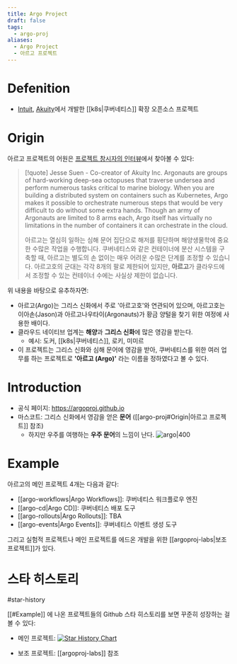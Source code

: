 ```yaml
---
title: Argo Project
draft: false
tags:
  - argo-proj
aliases:
  - Argo Project
  - 아르고 프로젝트
---
```

# Defenition
- [Intuit](https://www.intuit.com/careers/teams/software-engineering), [Akuity](https://akuity.io)에서 개발한 [[k8s|쿠버네티스]] 확장 오픈소스 프로젝트




# Origin
아르고 프로젝트의 어원은 [프로젝트 창시자의 인터뷰](https://www.decibel.vc/articles/akuity-setting-sail-with-argo-for-every-cloud-native-journey)에서 찾아볼 수 있다:

> [!quote] Jesse Suen - Co-creator of Akuity Inc.
> Argonauts are groups of hard-working deep-sea octopuses that traverse undersea and perform numerous tasks critical to marine biology. When you are building a distributed system on containers such as Kubernetes, Argo makes it possible to orchestrate numerous steps that would be very difficult to do without some extra hands. Though an army of Argonauts are limited to 8 arms each, Argo itself has virtually no limitations in the number of containers it can orchestrate in the cloud.
> 
> 아르고는 열심히 일하는 심해 문어 집단으로 해저를 횡단하며 해양생물학에 중요한 수많은 작업을 수행합니다. 쿠버네티스와 같은 컨테이너에 분산 시스템을 구축할 때, 아르고는 별도의 손 없이는 매우 어려운 수많은 단계를 조정할 수 있습니다. 아르고호의 군대는 각각 8개의 팔로 제한되어 있지만, **아르고**가 클라우드에서 조정할 수 있는 컨테이너 수에는 사실상 제한이 없습니다.

위 내용을 바탕으로 유추하자면:

- 아르고(Argo)는 그리스 신화에서 주로 '아르고호'와 연관되어 있으며, 아르고호는 이아손(Jason)과 아르고나우타이(Argonauts)가 황금 양털을 찾기 위한 여정에 사용한 배이다.
- 클라우드 네이티브 업계는 **해양**과 **그리스 신화**에 많은 영감을 받는다.
	- 예시: 도커, [[k8s|쿠버네티스]], 로키, 미미르
- 이 프로젝트는 그리스 신화와 심해 문어에 영감을 받아, 쿠버네티스를 위한 여러 업무를 하는 프로젝트로 **'아르고 (Argo)'** 라는 이름을 정하였다고 볼 수 있다.




# Introduction
- 공식 페이지: https://argoproj.github.io
- 마스코트: 그리스 신화에서 영감을 얻은 **문어** ([[argo-proj#Origin|아르고 프로젝트]] 참조)
	- 하지만 우주를 여행하는 **우주 문어**의 느낌이 난다.
    ![argo|400](https://argoproj.github.io/static/7e59aa017f9653a5d9d22e86fe7f83bb/93d75/gitops-cd.png)




# Example
아르고의 메인 프로젝트 4개는 다음과 같다:

- [[argo-workflows|Argo Workflows]]: 쿠버네티스 워크플로우 엔진
- [[argo-cd|Argo CD]]: 쿠버네티스 배포 도구
- [[argo-rollouts|Argo Rollouts]]: TBA
- [[argo-events|Argo Events]]: 쿠버네티스 이벤트 생성 도구

그리고 실험적 프로젝트나 메인 프로젝트를 에드온 개발을 위한 [[argoproj-labs|보조 프로젝트]]가 있다.



# 스타 히스토리
#star-history

[[#Example]] 에 나온 프로젝트들의 Github 스타 히스토리를 보면 꾸준히 성장하는 걸 볼 수 있다:

- 메인 프로젝트:
[![Star History Chart](https://api.star-history.com/svg?repos=argoproj/argo-workflows,argoproj/argo-cd,argoproj/argo-rollouts,argoproj/argo-events&type=Date)](https://star-history.com/#argoproj/argo-workflows&argoproj/argo-cd&argoproj/argo-rollouts&argoproj/argo-events&Date)

- 보조 프로젝트: [[argoproj-labs]] 참조
